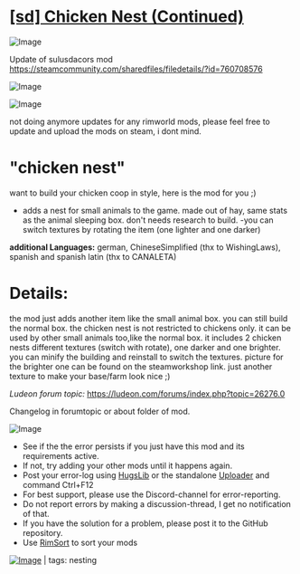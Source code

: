 # [[sd] Chicken Nest (Continued)](https://steamcommunity.com/sharedfiles/filedetails/?id=2019031353)

![Image](https://i.imgur.com/buuPQel.png)

Update of sulusdacors mod
https://steamcommunity.com/sharedfiles/filedetails/?id=760708576

![Image](https://i.imgur.com/pufA0kM.png)
	
![Image](https://i.imgur.com/Z4GOv8H.png)

not doing anymore updates for any rimworld mods, please feel free to update and upload the mods on steam, i dont mind.

# "chicken nest"


want to build your chicken coop in style, here is the mod for you ;)
	
- adds a nest for small animals to the game. made out of hay, same stats as the animal sleeping box. don't needs research to build.
-you can switch textures by rotating the item (one lighter and one darker)

**additional Languages:** german, ChineseSimplified (thx to WishingLaws), spanish and spanish latin (thx to CANALETA)

# Details:


the mod just adds another item like the small animal box. you can still build the normal box. the chicken nest is not restricted to chickens only. it can be used by other small animals too,like the normal box. it includes 2 chicken nests different textures (switch with rotate), one darker and one brighter. you can minify the building and reinstall to switch the textures. picture for the brighter one can be found on the steamworkshop link. just another texture to make your base/farm look nice ;)

*Ludeon forum topic:*
https://ludeon.com/forums/index.php?topic=26276.0

Changelog in forumtopic or about folder of mod.


![Image](https://i.imgur.com/PwoNOj4.png)



-  See if the the error persists if you just have this mod and its requirements active.
-  If not, try adding your other mods until it happens again.
-  Post your error-log using [HugsLib](https://steamcommunity.com/workshop/filedetails/?id=818773962) or the standalone [Uploader](https://steamcommunity.com/sharedfiles/filedetails/?id=2873415404) and command Ctrl+F12
-  For best support, please use the Discord-channel for error-reporting.
-  Do not report errors by making a discussion-thread, I get no notification of that.
-  If you have the solution for a problem, please post it to the GitHub repository.
-  Use [RimSort](https://github.com/RimSort/RimSort/releases/latest) to sort your mods

 

[![Image](https://img.shields.io/github/v/release/emipa606/SdChickenNest?label=latest%20version&style=plastic&color=9f1111&labelColor=black)](https://steamcommunity.com/sharedfiles/filedetails/changelog/2019031353) | tags:  nesting

